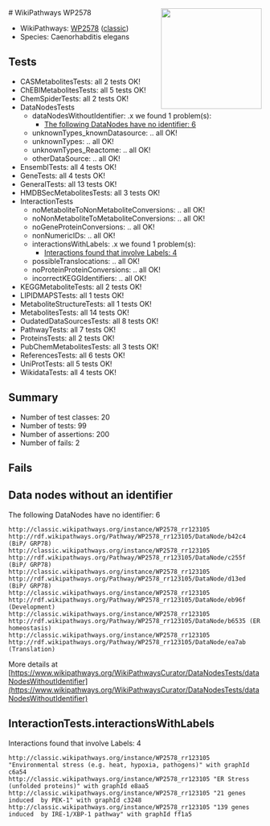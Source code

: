 <img style="float: right; width: 200px" src="https://upload.wikimedia.org/wikipedia/commons/thumb/8/83/Wplogo_with_text_500.png/640px-Wplogo_with_text_500.png" />
# WikiPathways WP2578

* WikiPathways: [WP2578](https://wikipathways.org/pathways/WP2578) ([classic](https://classic.wikipathways.org/instance/WP2578))
* Species: Caenorhabditis elegans
## Tests
* CASMetabolitesTests: all 2 tests OK!
* ChEBIMetabolitesTests: all 5 tests OK!
* ChemSpiderTests: all 2 tests OK!
* DataNodesTests
    * dataNodesWithoutIdentifier: .x we found 1 problem(s):
        * [The following DataNodes have no identifier: 6](#d2d32fa5)
    * unknownTypes_knownDatasource: .. all OK!
    * unknownTypes: .. all OK!
    * unknownTypes_Reactome: .. all OK!
    * otherDataSource: .. all OK!
* EnsemblTests: all 4 tests OK!
* GeneTests: all 4 tests OK!
* GeneralTests: all 13 tests OK!
* HMDBSecMetabolitesTests: all 3 tests OK!
* InteractionTests
    * noMetaboliteToNonMetaboliteConversions: .. all OK!
    * noNonMetaboliteToMetaboliteConversions: .. all OK!
    * noGeneProteinConversions: .. all OK!
    * nonNumericIDs: .. all OK!
    * interactionsWithLabels: .x we found 1 problem(s):
        * [Interactions found that involve Labels: 4](#630d267b)
    * possibleTranslocations: .. all OK!
    * noProteinProteinConversions: .. all OK!
    * incorrectKEGGIdentifiers: .. all OK!
* KEGGMetaboliteTests: all 2 tests OK!
* LIPIDMAPSTests: all 1 tests OK!
* MetaboliteStructureTests: all 1 tests OK!
* MetabolitesTests: all 14 tests OK!
* OudatedDataSourcesTests: all 8 tests OK!
* PathwayTests: all 7 tests OK!
* ProteinsTests: all 2 tests OK!
* PubChemMetabolitesTests: all 3 tests OK!
* ReferencesTests: all 6 tests OK!
* UniProtTests: all 5 tests OK!
* WikidataTests: all 4 tests OK!


## Summary

* Number of test classes: 20
* Number of tests: 99
* Number of assertions: 200
* Number of fails: 2

## Fails

<a name="d2d32fa5" />

## Data nodes without an identifier

The following DataNodes have no identifier: 6
```
http://classic.wikipathways.org/instance/WP2578_rr123105 http://rdf.wikipathways.org/Pathway/WP2578_rr123105/DataNode/b42c4 (BiP/ GRP78)
http://classic.wikipathways.org/instance/WP2578_rr123105 http://rdf.wikipathways.org/Pathway/WP2578_rr123105/DataNode/c255f (BiP/ GRP78)
http://classic.wikipathways.org/instance/WP2578_rr123105 http://rdf.wikipathways.org/Pathway/WP2578_rr123105/DataNode/d13ed (BiP/ GRP78)
http://classic.wikipathways.org/instance/WP2578_rr123105 http://rdf.wikipathways.org/Pathway/WP2578_rr123105/DataNode/eb96f (Development)
http://classic.wikipathways.org/instance/WP2578_rr123105 http://rdf.wikipathways.org/Pathway/WP2578_rr123105/DataNode/b6535 (ER homeostasis)
http://classic.wikipathways.org/instance/WP2578_rr123105 http://rdf.wikipathways.org/Pathway/WP2578_rr123105/DataNode/ea7ab (Translation)
```

More details at [https://www.wikipathways.org/WikiPathwaysCurator/DataNodesTests/dataNodesWithoutIdentifier](https://www.wikipathways.org/WikiPathwaysCurator/DataNodesTests/dataNodesWithoutIdentifier)

<a name="630d267b" />

## InteractionTests.interactionsWithLabels

Interactions found that involve Labels: 4
```
http://classic.wikipathways.org/instance/WP2578_rr123105 "Environmental stress (e.g. heat, hypoxia, pathogens)" with graphId c6a54
http://classic.wikipathways.org/instance/WP2578_rr123105 "ER Stress (unfolded proteins)" with graphId e8aa5
http://classic.wikipathways.org/instance/WP2578_rr123105 "21 genes induced  by PEK-1" with graphId c3248
http://classic.wikipathways.org/instance/WP2578_rr123105 "139 genes induced  by IRE-1/XBP-1 pathway" with graphId ff1a5
```

